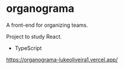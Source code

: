 # organograma

A front-end for organizing teams.

Project to study React.

- TypeScript

https://organograma-lukeoliveira1.vercel.app/

